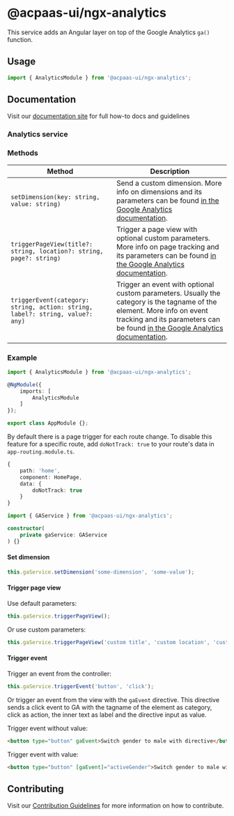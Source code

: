# @acpaas-ui/ngx-analytics

This service adds an Angular layer on top of the Google Analytics `ga()` function.

## Usage

```typescript
import { AnalyticsModule } from '@acpaas-ui/ngx-analytics';
```

## Documentation

Visit our [documentation site](https://antwerp-ui.digipolis.be/) for full how-to docs and guidelines

### Analytics service

### Methods

| Method         | Description |
| -----------    | -------------------------- |
| `setDimension(key: string, value: string)` | Send a custom dimension. More info on dimensions and its parameters can be found [in the Google Analytics documentation](https://developers.google.com/analytics/devguides/collection/analyticsjs/custom-dims-mets). |
| `triggerPageView(title?: string, location?: string, page?: string)` | Trigger a page view with optional custom parameters. More info on page tracking and its parameters can be found [in the Google Analytics documentation](https://developers.google.com/analytics/devguides/collection/analyticsjs/pages). |
| `triggerEvent(category: string, action: string, label?: string, value?: any)` | Trigger an event with optional custom parameters. Usually the category is the tagname of the element. More info on event tracking and its parameters can be found [in the Google Analytics documentation](https://developers.google.com/analytics/devguides/collection/analyticsjs/events). |

### Example

```typescript
import { AnalyticsModule } from '@acpaas-ui/ngx-analytics';

@NgModule({
    imports: [
        AnalyticsModule
    ]
});

export class AppModule {};
```

By default there is a page trigger for each route change. To disable this feature for a specific route, add `doNotTrack: true` to your route's data in `app-routing.module.ts`.

```typescript
{
    path: 'home',
    component: HomePage,
    data: {
        doNotTrack: true
    }
}
```

```typescript
import { GAService } from '@acpaas-ui/ngx-analytics';

constructor(
    private gaService: GAService
) {}
```

#### Set dimension

```typescript
this.gaService.setDimension('some-dimension', 'some-value');
```

#### Trigger page view

Use default parameters:

```typescript
this.gaService.triggerPageView();
```

Or use custom parameters:

```typescript
this.gaService.triggerPageView('custom title', 'custom location', 'custom page');
```

#### Trigger event

Trigger an event from the controller:

```typescript
this.gaService.triggerEvent('button', 'click');
```

Or trigger an event from the view with the `gaEvent` directive. This directive sends a click event to GA with the tagname of the element as category, click as action, the inner text as label and the directive input as value.

Trigger event without value:

```html
<button type="button" gaEvent>Switch gender to male with directive</button>
```

Trigger event with value:

```html
<button type="button" [gaEvent]="activeGender">Switch gender to male with directive</button>
```

## Contributing

Visit our [Contribution Guidelines](../../CONTRIBUTING.md) for more information on how to contribute.
